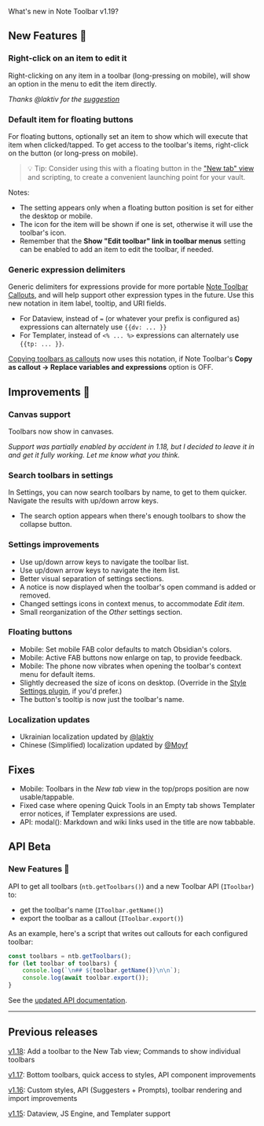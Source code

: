 What's new in Note Toolbar v1.19?

## New Features 🎉

### Right-click on an item to edit it

Right-clicking on any item in a toolbar (long-pressing on mobile), will show an option in the menu to edit the item directly.

_Thanks @laktiv for the [suggestion](https://github.com/chrisgurney/obsidian-note-toolbar/discussions/214#discussioncomment-11955006)_

### Default item for floating buttons

For floating buttons, optionally set an item to show which will execute that item when clicked/tapped. To get access to the toolbar's items, right-click on the button (or long-press on mobile).

> 💡 Tip: Consider using this with a floating button in the ["New tab" view](https://github.com/chrisgurney/obsidian-note-toolbar/wiki/Defining-where-to-show-toolbars#show-a-toolbar-in-the-new-tab-view) and scripting, to create a convenient launching point for your vault.

Notes:

- The setting appears only when a floating button position is set for either the desktop or mobile.
- The icon for the item will be shown if one is set, otherwise it will use the toolbar's icon.
- Remember that the **Show "Edit toolbar" link in toolbar menus** setting can be enabled to add an item to edit the toolbar, if needed.

### Generic expression delimiters

Generic delimiters for expressions provide for more portable [Note Toolbar Callouts](https://github.com/chrisgurney/obsidian-note-toolbar/wiki/Note-Toolbar-Callouts), and will help support other expression types in the future. Use this new notation in item label, tooltip, and URI fields.

- For Dataview, instead of `=` (or whatever your prefix is configured as) expressions can alternately use `{{dv: ... }}`
- For Templater, instead of `<% ... %>` expressions can alternately use `{{tp: ... }}`.

[Copying toolbars as callouts](https://github.com/chrisgurney/obsidian-note-toolbar/wiki/Creating-callouts-from-toolbars) now uses this notation, if Note Toolbar's **Copy as callout → Replace variables and expressions** option is OFF.

## Improvements 🚀

### Canvas support

Toolbars now show in canvases.

_Support was partially enabled by accident in 1.18, but I decided to leave it in and get it fully working. Let me know what you think._

### Search toolbars in settings

In Settings, you can now search toolbars by name, to get to them quicker. Navigate the results with up/down arrow keys.

- The search option appears when there's enough toolbars to show the collapse button.

### Settings improvements

- Use up/down arrow keys to navigate the toolbar list.
- Use up/down arrow keys to navigate the item list.
- Better visual separation of settings sections.
- A notice is now displayed when the toolbar's open command is added or removed.
- Changed settings icons in context menus, to accommodate _Edit item_.
- Small reorganization of the _Other_ settings section.

### Floating buttons

- Mobile: Set mobile FAB color defaults to match Obsidian's colors.
- Mobile: Active FAB buttons now enlarge on tap, to provide feedback.
- Mobile: The phone now vibrates when opening the toolbar's context menu for default items.
- Slightly decreased the size of icons on desktop. (Override in the [Style Settings plugin](https://github.com/chrisgurney/obsidian-note-toolbar/wiki/Style-Settings-plugin-support), if you'd prefer.)
- The button's tooltip is now just the toolbar's name.

### Localization updates

- Ukrainian localization updated by [@laktiv](https://github.com/laktiv)
- Chinese (Simplified) localization updated by [@Moyf](https://github.com/Moyf)

## Fixes

- Mobile: Toolbars in the _New tab_ view in the top/props position are now usable/tappable.
- Fixed case where opening Quick Tools in an Empty tab shows Templater error notices, if Templater expressions are used.
- API: modal(): Markdown and wiki links used in the title are now tabbable.

## API Beta

### New Features 🎉

API to get all toolbars (`ntb.getToolbars()`) and a new Toolbar API (`IToolbar`) to:

- get the toolbar's name (`IToolbar.getName()`)
- export the toolbar as a callout (`IToolbar.export()`)

As an example, here's a script that writes out callouts for each configured toolbar:

```js
const toolbars = ntb.getToolbars();
for (let toolbar of toolbars) {
    console.log(`\n## ${toolbar.getName()}\n\n`);
    console.log(await toolbar.export());
}
```

See the [updated API documentation](https://github.com/chrisgurney/obsidian-note-toolbar/wiki/Note-Toolbar-API).

---

## Previous releases

[v1.18](https://github.com/chrisgurney/obsidian-note-toolbar/releases/tag/1.18.1): Add a toolbar to the New Tab view; Commands to show individual toolbars

[v1.17](https://github.com/chrisgurney/obsidian-note-toolbar/releases/tag/1.17.0): Bottom toolbars, quick access to styles, API component improvements

[v1.16](https://github.com/chrisgurney/obsidian-note-toolbar/releases/tag/1.16.0): Custom styles, API (Suggesters + Prompts), toolbar rendering and import improvements

[v1.15](https://github.com/chrisgurney/obsidian-note-toolbar/releases/tag/1.15.0): Dataview, JS Engine, and Templater support